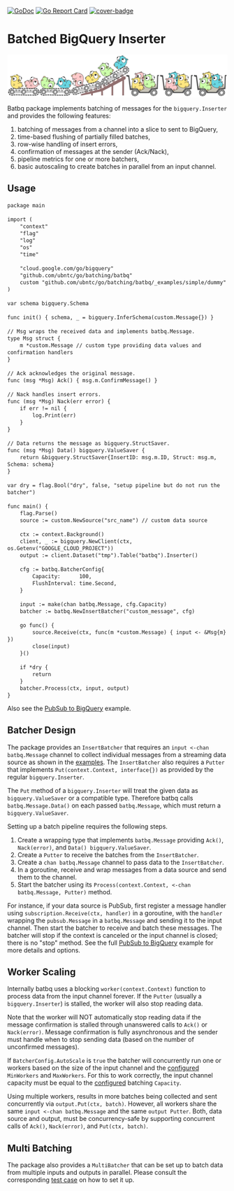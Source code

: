 [![GoDoc](https://img.shields.io/badge/godoc-reference-5272B4)](https://pkg.go.dev/mod/github.com/ubntc/go/batching/batbq)
[![Go Report Card](https://goreportcard.com/badge/github.com/ubntc/go/batcher/batbq)](https://goreportcard.com/report/github.com/ubntc/go/batcher/batbq)
[![cover-badge](https://img.shields.io/badge/coverage-66%25-brightgreen.svg?longCache=true&style=flat)](Makefile#10)

# Batched BigQuery Inserter

[![Go-batching Logo](resources/go-batching-logo.svg)](https://github.com/ubntc/go/blob/master/batching/batbq)

Batbq package implements batching of messages for the `bigquery.Inserter` and provides the following features:

1. batching of messages from a channel into a slice to sent to BigQuery,
2. time-based flushing of partially filled batches,
3. row-wise handling of insert errors,
4. confirmation of messages at the sender (Ack/Nack),
5. pipeline metrics for one or more batchers,
6. basic autoscaling to create batches in parallel from an input channel.

## Usage

```golang
package main

import (
	"context"
	"flag"
	"log"
	"os"
	"time"

	"cloud.google.com/go/bigquery"
	"github.com/ubntc/go/batching/batbq"
	custom "github.com/ubntc/go/batching/batbq/_examples/simple/dummy"
)

var schema bigquery.Schema

func init() { schema, _ = bigquery.InferSchema(custom.Message{}) }

// Msg wraps the received data and implements batbq.Message.
type Msg struct {
	m *custom.Message // custom type providing data values and confirmation handlers
}

// Ack acknowledges the original message.
func (msg *Msg) Ack() { msg.m.ConfirmMessage() }

// Nack handles insert errors.
func (msg *Msg) Nack(err error) {
	if err != nil {
		log.Print(err)
	}
}

// Data returns the message as bigquery.StructSaver.
func (msg *Msg) Data() bigquery.ValueSaver {
	return &bigquery.StructSaver{InsertID: msg.m.ID, Struct: msg.m, Schema: schema}
}

var dry = flag.Bool("dry", false, "setup pipeline but do not run the batcher")

func main() {
	flag.Parse()
	source := custom.NewSource("src_name") // custom data source

	ctx := context.Background()
	client, _ := bigquery.NewClient(ctx, os.Getenv("GOOGLE_CLOUD_PROJECT"))
	output := client.Dataset("tmp").Table("batbq").Inserter()

	cfg := batbq.BatcherConfig{
		Capacity:      100,
		FlushInterval: time.Second,
	}

	input := make(chan batbq.Message, cfg.Capacity)
	batcher := batbq.NewInsertBatcher("custom_message", cfg)

	go func() {
		source.Receive(ctx, func(m *custom.Message) { input <- &Msg{m} })
		close(input)
	}()

	if *dry {
		return
	}
	batcher.Process(ctx, input, output)
}
```

Also see the [PubSub to BigQuery](_examples/pubsub-to-bq/main.go) example.


## Batcher Design

The package provides an `InsertBatcher` that requires an `input <-chan batbq.Message` channel to
collect individual messages from a streaming data source as shown in the [examples](./_examples).
The `InsertBatcher` also requires a `Putter` that implements `Put(context.Context, interface{})`
as provided by the regular `bigquery.Inserter`.

The `Put` method of a `bigquery.Inserter` will treat the given data as `bigquery.ValueSaver` or a
compatible type. Therefore batbq calls `batbq.Message.Data()` on each passed `batbq.Message`, which
must return a `bigquery.ValueSaver`.

Setting up a batch pipeline requires the following steps.

1. Create a wrapping type that implements `batbq.Message` providing `Ack()`, `Nack(error)`,
   and `Data() bigquery.ValueSaver`.
2. Create a `Putter` to receive the batches from the `InsertBatcher`.
3. Create a `chan batbq.Message` channel to pass data to the `InsertBatcher`.
4. In a goroutine, receive and wrap messages from a data source and send them to the channel.
5. Start the batcher using its `Process(context.Context, <-chan batbq.Message, Putter)` method.

For instance, if your data source is PubSub, first register a message handler using
`subscription.Receive(ctx, handler)` in a goroutine, with the `handler` wrapping the
`pubsub.Message` in a `batbq.Message` and sending it to the input channel.
Then start the batcher to receive and batch these messages. The batcher will stop if the context
is canceled or the input channel is closed; there is no "stop" method.
See the full [PubSub to BigQuery](_examples/pubsub-to-bq/main.go) example for more details and
options.

## Worker Scaling

Internally batbq uses a blocking `worker(context.Context)` function to process data from the input
channel forever. If the `Putter` (usually a `bigquery.Inserter`) is stalled, the worker will also
stop reading data.

Note that the worker will NOT automatically stop reading data if the message confirmation is stalled
through unanswered calls to `Ack()` or `Nack(error)`. Message confirmation is fully asynchronous and
the sender must handle when to stop sending data (based on the number of unconfirmed messages).

If `BatcherConfig.AutoScale` is `true` the batcher will concurrently run one or workers based on the
size of the input channel and the [configured](config.go) `MinWorkers` and `MaxWorkers`. For this to
work correctly, the input channel capacity must be equal to the [configured](config.go) batching
`Capacity`.

Using multiple workers, results in more batches being collected and sent concurrently via
`output.Put(ctx, batch)`. However, all workers share the same `input <-chan batbq.Message` and the
same `output Putter`. Both, data source and output, must be concurrency-safe by supporting
concurrent calls of `Ack()`, `Nack(error)`, and `Put(ctx, batch)`.

## Multi Batching

The package also provides a `MultiBatcher` that can be set up to batch data from multiple inputs
and outputs in parallel. Please consult the corresponding [test case](multibatcher_test.go) on how
to set it up.
